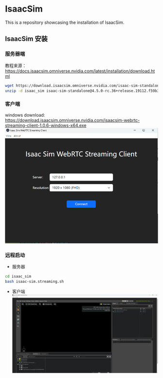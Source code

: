 # IsaacSim
This is a repository showcasing the installation of IsaacSim.

## IsaacSim 安装
### 服务器端
教程来源： https://docs.isaacsim.omniverse.nvidia.com/latest/installation/download.html
```bash
wget https://download.isaacsim.omniverse.nvidia.com/isaac-sim-standalone%404.5.0-rc.36%2Brelease.19112.f59b3005.gl.linux-x86_64.release.zip
unzip -d isaac_sim isaac-sim-standalone@4.5.0-rc.36+release.19112.f59b3005.gl.linux-x86_64.release.zip
```
### 客户端
windows download: https://download.isaacsim.omniverse.nvidia.com/isaacsim-webrtc-streaming-client-1.0.6-windows-x64.exe
![alt text](icon/image.png)

### 远程启动
* 服务器
```bash
cd isaac_sim
bash isaac-sim.streaming.sh
```
* 客户端
![alt text](icon/image-1.png)
